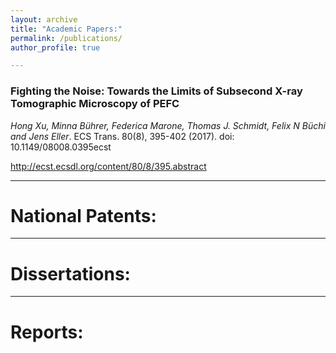 ```yaml
---
layout: archive
title: "Academic Papers:"
permalink: /publications/
author_profile: true

---
```


### Fighting the Noise: Towards the Limits of Subsecond X-ray Tomographic Microscopy of PEFC
*Hong Xu, Minna Bührer, Federica Marone, Thomas J. Schmidt, Felix N Büchi and Jens Eller*. ECS Trans. 80(8), 395-402 (2017). doi: 10.1149/08008.0395ecst

http://ecst.ecsdl.org/content/80/8/395.abstract

---

# National Patents:


---

# Dissertations:

---

# Reports:

